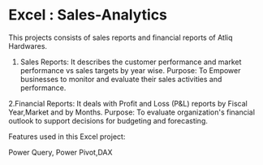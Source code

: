 # Excel : Sales-Analytics

This projects consists of sales reports and financial reports of Atliq Hardwares.  

1. Sales Reports:
It describes the customer performance and market performance vs sales targets  by year wise.
Purpose:
To Empower businesses to monitor and evaluate their sales activities and performance.


2.Financial Reports:
It deals with Profit and Loss (P&L) reports by Fiscal Year,Market and by Months.
Purpose:
To evaluate organization's financial outlook to support decisions for budgeting and forecasting.


Features used in this Excel project:

Power Query, Power Pivot,DAX







